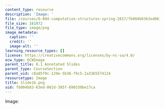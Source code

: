 ```yaml
---
content_type: resource
description: 'Image: '
file: /courses/6-004-computation-structures-spring-2017/fb004b8363ed061d385f690330be17ca_Slide16.png
file_size: 161072
file_type: image/png
image_metadata:
  caption: ''
  credit: ''
  image-alt: ''
learning_resource_types: []
license: https://creativecommons.org/licenses/by-nc-sa/4.0/
ocw_type: OCWImage
parent_title: 8.1 Annotated Slides
parent_type: CourseSection
parent_uid: c8a85f9c-129e-5b36-f9c5-2a3365574124
resourcetype: Image
title: Slide16.png
uid: fb004b83-63ed-061d-385f-690330be17ca
---
```

Image: 